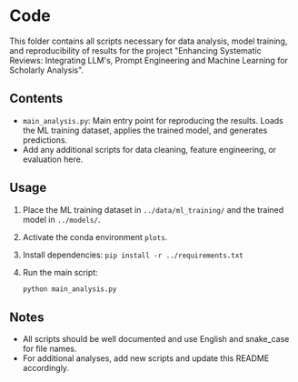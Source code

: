 # Code

This folder contains all scripts necessary for data analysis, model training, and reproducibility of results for the project "Enhancing Systematic Reviews: Integrating LLM's, Prompt Engineering and Machine Learning for Scholarly Analysis".

## Contents

- `main_analysis.py`: Main entry point for reproducing the results. Loads the ML training dataset, applies the trained model, and generates predictions.
- Add any additional scripts for data cleaning, feature engineering, or evaluation here.

## Usage

1. Place the ML training dataset in `../data/ml_training/` and the trained model in `../models/`.
2. Activate the conda environment `plots`.
3. Install dependencies: `pip install -r ../requirements.txt`
4. Run the main script:

   ```bash
   python main_analysis.py
   ```

## Notes

- All scripts should be well documented and use English and snake_case for file names.
- For additional analyses, add new scripts and update this README accordingly.
